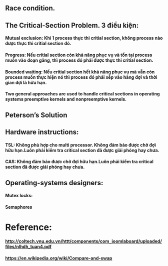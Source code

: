 ## Race condition.

## The Critical-Section Problem. 3 điều kiện:
#### Mutual exclusion: Khi 1 process thực thi critial section, không process nào được thực thi critial section đó.
#### Progress: Nếu critial section còn khả năng phục vụ và tồn tại process muốn vào đoạn găng, thì process đó phải được thực thi critial section.
#### Bounded waiting: Nếu critial section hết khả năng phục vụ mà vẫn còn process muốn thực hiện nó thì process đó phải xếp vào hàng đợi và thời gian đợi là hữu hạn.
#### Two general approaches are used to handle critical sections in operating systems preemptive kernels and nonpreemptive kernels.

## Peterson’s Solution

## Hardware instructions:
#### TSL: Không phù hợp cho multi processor. Không đảm bảo được chờ đợi hữu hạn.Luôn phải kiểm tra critical section đã được giải phóng hay chưa.
#### CAS: Không đảm bảo được chờ đợi hữu hạn.Luôn phải kiểm tra critical section đã được giải phóng hay chưa.

## Operating-systems designers: 
#### Mutex locks: 
#### Semaphores
  
# Reference:
#### http://coltech.vnu.edu.vn/httt/components/com_joomlaboard/uploaded/files/nlhdh_tuan4.pdf
#### https://en.wikipedia.org/wiki/Compare-and-swap
